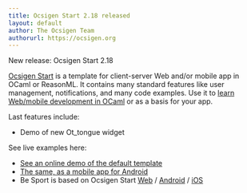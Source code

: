 ```yaml
---
title: Ocsigen Start 2.18 released
layout: default
author: The Ocsigen Team
authorurl: https://ocsigen.org
---
```


New release: Ocsigen Start 2.18

[Ocsigen Start][ost] is a template for client-server Web and/or mobile app in OCaml or ReasonML.
It contains many standard features like user management, notifications, and many code examples.
Use it to [learn Web/mobile development in OCaml][tuto] or as a basis for your app.

Last features include:
- Demo of new Ot_tongue widget

See live examples here:
 - [See an online demo of the default template][demo]
 - [The same, as a mobile app for Android][demoandroid]
 - Be Sport is based on Ocsigen Start [Web][besportweb] / [Android][besportandroid] / [iOS][besportios]


[ost]:         https://ocsigen.org/ocsigen-start/
[tuto]:        https://ocsigen.org/tuto/latest/manual/start
[demo]:        https://ocsigen-1.inria.fr/ocsigen-start/demo/
[demoandroid]:      https://play.google.com/store/apps/details?id=com.osdemo.mobile
[besportweb]:      https://www.besport.com/feed
[besportandroid]:      https://play.google.com/store/apps/details?id=com.besport.www.mobile
[besportios]:      https://apps.apple.com/fr/app/be-sport/id1104216922
